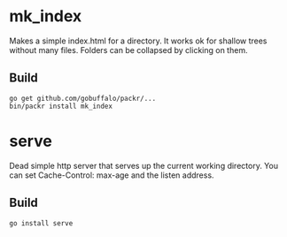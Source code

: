 mk_index
========

Makes a simple index.html for a directory. It works ok for shallow
trees without many files. Folders can be collapsed by clicking on them.

Build
-----

	go get github.com/gobuffalo/packr/...
	bin/packr install mk_index
	
serve
=====

Dead simple http server that serves up the current working
directory. You can set Cache-Control: max-age and the listen address.

Build
-----

	go install serve

